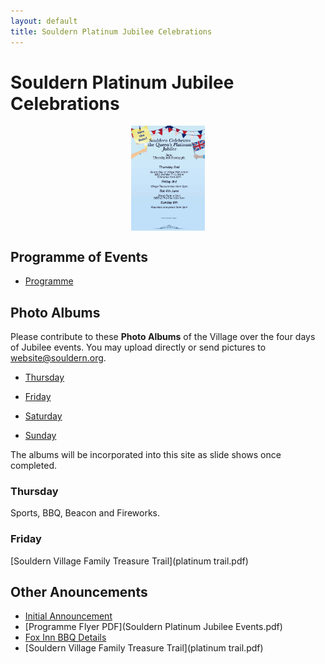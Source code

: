 ```yaml
---
layout: default
title: Souldern Platinum Jubilee Celebrations
---
```

<style>
#poster img {margin:0 auto;display:block; height:12em;}
</style>


# Souldern Platinum Jubilee Celebrations

<div id="poster" markdown="1">

[![poster](/home/announcements/jubilee-2022-poster.jpg)](/home/announcements/jubilee-2022-programme)

</div>

## Programme of Events

* [Programme](/home/announcements/jubilee-2022-programme)

## Photo Albums

Please contribute to these **Photo Albums** of the Village over the
four days of Jubilee events. You may upload directly or send pictures to
[website@souldern.org](mailto:website@souldern.org).

* [Thursday](https://photos.app.goo.gl/3LToL1775qVu2zAZ6)

* [Friday](https://photos.app.goo.gl/gBGb4zYWRspQzmRJ6)

* [Saturday](https://photos.app.goo.gl/QJ8Bp9KEkK9AoaBM9)

* [Sunday](https://photos.app.goo.gl/GCJqf1DMDdrxr93t7)

The albums will be incorporated into this site as slide shows once completed.

### Thursday

Sports, BBQ, Beacon and Fireworks.

<div id="platinumthu"></div>

### Friday

 [Souldern Village Family Treasure Trail](platinum trail.pdf)

<div id="platinumfri"></div>

<script src="/home/gallery/platinumthu.js"></script>
<script src="/home/gallery/platinumfri.js"></script>
<script src="/home/gallery/galleries.js"></script>

<script>
  document.getElementById("platinumthu").style.height="25em";
  document.getElementById("platinumfri").style.height="25em";
</script>


## Other Anouncements

 * [Initial Announcement](/home/announcements/jubilee-2022)
 * [Programme Flyer PDF](Souldern Platinum Jubilee Events.pdf)
 * [Fox Inn BBQ Details](/home/announcements/fox-jubilee-bbq)
 * [Souldern Village Family Treasure Trail](platinum trail.pdf)
